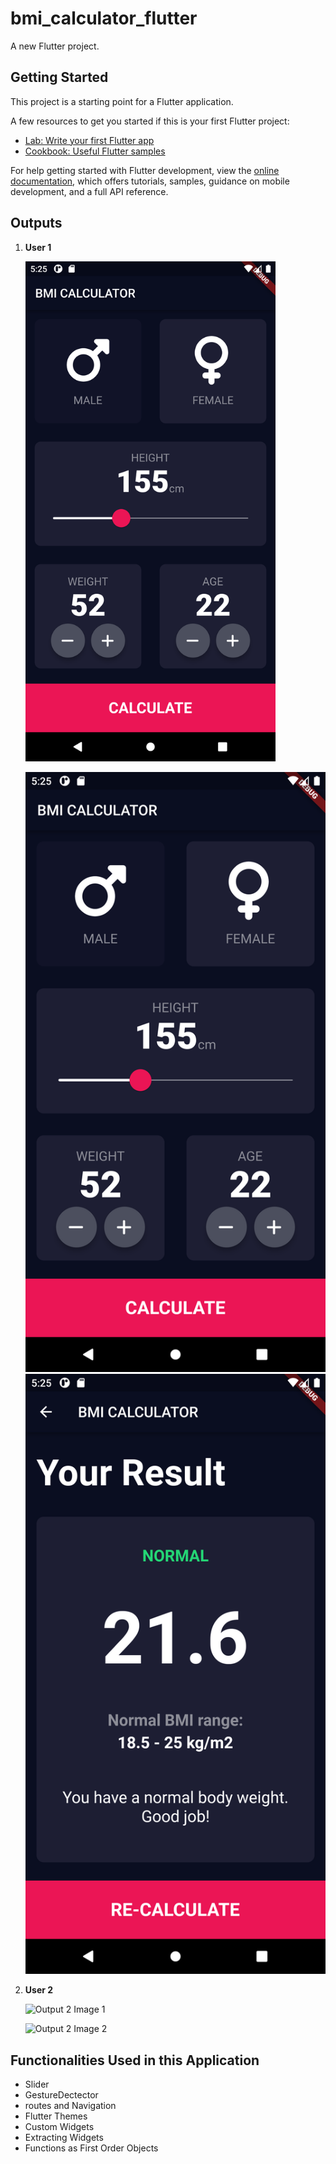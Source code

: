 # bmi_calculator_flutter

A new Flutter project.

## Getting Started

This project is a starting point for a Flutter application.

A few resources to get you started if this is your first Flutter project:

- [Lab: Write your first Flutter app](https://docs.flutter.dev/get-started/codelab)
- [Cookbook: Useful Flutter samples](https://docs.flutter.dev/cookbook)

For help getting started with Flutter development, view the
[online documentation](https://docs.flutter.dev/), which offers tutorials,
samples, guidance on mobile development, and a full API reference.

## Outputs

1. **User 1**

    <img src="./git-files/output1-android.png" width=400>  
    
    ![Output 1 Image 1](./git-files/output1-android.png) ![Output 1 Image 2](./git-files/output1-result-android.png)

2. **User 2**

    ![Output 2 Image 1]('git-files\output2-android.png')  
    
    ![Output 2 Image 2]('git-files\output2-result.png')  

## Functionalities Used in this Application

- Slider
- GestureDectector
- routes and Navigation
- Flutter Themes
- Custom Widgets
- Extracting Widgets
- Functions as First Order Objects
